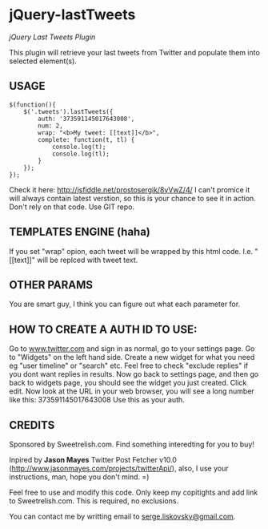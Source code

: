 jQuery-lastTweets
=================

*jQuery Last Tweets Plugin*

This plugin will retrieve your last tweets from Twitter and populate them into selected element(s).

USAGE
-----

	$(function(){
	    $('.tweets').lastTweets({
	        auth: '373591145017643008',
	        num: 2,
	        wrap: "<b>My tweet: [[text]]</b>",
	        complete: function(t, tl) {
	            console.log(t);
	            console.log(tl);
	        }
	    });
	});

Check it here: http://jsfiddle.net/prostosergik/8yVwZ/4/ I can't promice it will always contain latest verstion, so this is your chance to see it in action. Don't rely on that code. Use GIT repo.

TEMPLATES ENGINE (haha)
-----------------------

If you set "wrap" opion, each tweet will be wrapped by this html code. I.e. "[[text]]" will be replced with tweet text.

OTHER PARAMS
------------

You are smart guy, I think you can figure out what each parameter for.

HOW TO CREATE A AUTH ID TO USE:
-------------------------------

Go to www.twitter.com and sign in as normal, go to your settings page.
Go to "Widgets" on the left hand side.
Create a new widget for what you need eg "user timeline" or "search" etc. 
Feel free to check "exclude replies" if you dont want replies in results.
Now go back to settings page, and then go back to widgets page, you should
see the widget you just created. Click edit.
Now look at the URL in your web browser, you will see a long number like this:
373591145017643008
Use this as your auth.


CREDITS
-------

Sponsored by Sweetrelish.com. Find something interedting for you to buy!

Inpired by **Jason Mayes** Twitter Post Fetcher v10.0 (http://www.jasonmayes.com/projects/twitterApi/), also, I use your instructions, man, hope you don't mind. =)  

Feel free to use and modify this code. Only keep my copitights and add link to Sweetrelish.com. This is required, no exclusions.

You can contact me by writting email to <serge.liskovsky@gmail.com>.